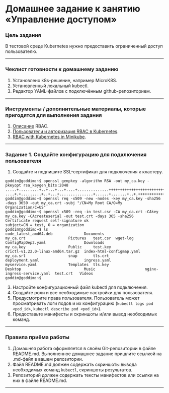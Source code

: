 # Домашнее задание к занятию «Управление доступом»

### Цель задания

В тестовой среде Kubernetes нужно предоставить ограниченный доступ пользователю.

------

### Чеклист готовности к домашнему заданию

1. Установлено k8s-решение, например MicroK8S.
2. Установленный локальный kubectl.
3. Редактор YAML-файлов с подключённым github-репозиторием.

------

### Инструменты / дополнительные материалы, которые пригодятся для выполнения задания

1. [Описание](https://kubernetes.io/docs/reference/access-authn-authz/rbac/) RBAC.
2. [Пользователи и авторизация RBAC в Kubernetes](https://habr.com/ru/company/flant/blog/470503/).
3. [RBAC with Kubernetes in Minikube](https://medium.com/@HoussemDellai/rbac-with-kubernetes-in-minikube-4deed658ea7b).

------

### Задание 1. Создайте конфигурацию для подключения пользователя

1. Создайте и подпишите SSL-сертификат для подключения к кластеру.
```
goddim@goddim:~$ openssl genpkey -algorithm RSA -out my_ca.key -pkeyopt rsa_keygen_bits:2048
.....+.........+..+...+...+....+..............+++++++++++++++++++++++++++++++++++++++++++++++++++++++++++++++++*.......+.....+.+..+....+...........+.......+......+......+.....+...+......+.......+.....+...+....+..+.+.....+............+.+..+....+...+.....+++++++++++++++++++++++++++++++++++++++++++++++++++++++++++++++++*.........+......+....+.....+..................+.......+...+...+..+.+.................+....+........+...+++++++++++++++++++++++++++++++++++++++++++++++++++++++++++++++++
....+.+.........+..+...+...............+......+.......+..+.+++++++++++++++++++++++++++++++++++++++++++++++++++++++++++++++++*...+..+.........+.+...+..+....+...........+...+.........+++++++++++++++++++++++++++++++++++++++++++++++++++++++++++++++++*........+......+.......+...+.....+.......+...+......+........+......+.......+...+.....+....+.....+.............+..+.+......+...+...+.........+.........+..+...+......+.+..+..........+..+......+....+.........+......+...+.....+.+......+.....................+..+............+...............+.+........................+........+.+..+...+.+.....+...+.......+........+.+..+.......+.....+...+...+............+.......+......+...........+....+..+....+...+...+..+++++++++++++++++++++++++++++++++++++++++++++++++++++++++++++++++
goddim@goddim:~$ openssl req -x509 -new -nodes -key my_ca.key -sha256 -days 3650 -out my_ca.crt -subj "/CN=My Root CA/O=My Organization/C=US"
goddim@goddim:~$ openssl x509 -req -in test.csr -CA my_ca.crt -CAkey my_ca.key -CAcreateserial -out test.crt -days 365 -sha256
Certificate request self-signature ok
subject=CN = test, O = organization
goddim@goddim:~$ ls
code_latest_amd64.deb              Documents                  my_ca.crt                   Pictures   test.csr  wget-log
ConfigMapDep2.yaml                 Downloads                  my_ca.key                   Public     test.key
crictl-v1.22.0-linux-amd64.tar.gz  index-html-configmap.yaml  my_ca.srl                   snap       tls.crt
deployment.yaml                    ingress.yaml               myservice.yaml              Templates  tls.key
Desktop                            Music                      nginx-ingress-service.yaml  test.crt   Videos
goddim@goddim:~$ 
```
3. Настройте конфигурационный файл kubectl для подключения.
4. Создайте роли и все необходимые настройки для пользователя.
5. Предусмотрите права пользователя. Пользователь может просматривать логи подов и их конфигурацию (`kubectl logs pod <pod_id>`, `kubectl describe pod <pod_id>`).
6. Предоставьте манифесты и скриншоты и/или вывод необходимых команд.

------

### Правила приёма работы

1. Домашняя работа оформляется в своём Git-репозитории в файле README.md. Выполненное домашнее задание пришлите ссылкой на .md-файл в вашем репозитории.
2. Файл README.md должен содержать скриншоты вывода необходимых команд `kubectl`, скриншоты результатов.
3. Репозиторий должен содержать тексты манифестов или ссылки на них в файле README.md.

------

